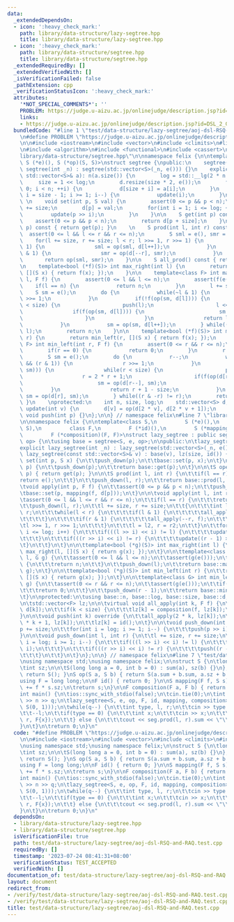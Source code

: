 ```yaml
---
data:
  _extendedDependsOn:
  - icon: ':heavy_check_mark:'
    path: library/data-structure/lazy-segtree.hpp
    title: library/data-structure/lazy-segtree.hpp
  - icon: ':heavy_check_mark:'
    path: library/data-structure/segtree.hpp
    title: library/data-structure/segtree.hpp
  _extendedRequiredBy: []
  _extendedVerifiedWith: []
  _isVerificationFailed: false
  _pathExtension: cpp
  _verificationStatusIcon: ':heavy_check_mark:'
  attributes:
    '*NOT_SPECIAL_COMMENTS*': ''
    PROBLEM: https://judge.u-aizu.ac.jp/onlinejudge/description.jsp?id=DSL_2_G
    links:
    - https://judge.u-aizu.ac.jp/onlinejudge/description.jsp?id=DSL_2_G
  bundledCode: "#line 1 \"test/data-structure/lazy-segtree/aoj-dsl-RSQ-and-RAQ.test.cpp\"\
    \n#define PROBLEM \"https://judge.u-aizu.ac.jp/onlinejudge/description.jsp?id=DSL_2_G\"\
    \n\n#include <iostream>\n#include <vector>\n#include <climits>\n#line 3 \"library/data-structure/lazy-segtree.hpp\"\
    \n#include <algorithm>\n#include <functional>\n#include <cassert>\n#line 6 \"\
    library/data-structure/segtree.hpp\"\n\nnamespace felix {\n\ntemplate<class S,\
    \ S (*e)(), S (*op)(S, S)>\nstruct segtree {\npublic:\n    segtree() {}\n    explicit\
    \ segtree(int _n) : segtree(std::vector<S>(_n, e())) {}\n    explicit segtree(const\
    \ std::vector<S>& a): n(a.size()) {\n        log = std::__lg(2 * n - 1);\n   \
    \     size = 1 << log;\n        d.resize(size * 2, e());\n        for(int i =\
    \ 0; i < n; ++i) {\n            d[size + i] = a[i];\n        }\n        for(int\
    \ i = size - 1; i >= 1; i--) {\n            update(i);\n        }\n    }\n   \
    \ \n    void set(int p, S val) {\n        assert(0 <= p && p < n);\n        p\
    \ += size;\n        d[p] = val;\n        for(int i = 1; i <= log; ++i) {\n   \
    \         update(p >> i);\n        }\n    }\n\n    S get(int p) const {\n    \
    \    assert(0 <= p && p < n);\n        return d[p + size];\n    }\n\n    S operator[](int\
    \ p) const { return get(p); }\n    \n    S prod(int l, int r) const {\n      \
    \  assert(0 <= l && l <= r && r <= n);\n        S sml = e(), smr = e();\n    \
    \    for(l += size, r += size; l < r; l >>= 1, r >>= 1) {\n            if(l &\
    \ 1) {\n                sml = op(sml, d[l++]);\n            }\n            if(r\
    \ & 1) {\n                smr = op(d[--r], smr);\n            }\n        }\n \
    \       return op(sml, smr);\n    }\n\n    S all_prod() const { return d[1]; }\n\
    \n    template<bool (*f)(S)> int max_right(int l) {\n        return max_right(l,\
    \ [](S x) { return f(x); });\n    }\n\n    template<class F> int max_right(int\
    \ l, F f) {\n        assert(0 <= l && l <= n);\n        assert(f(e()));\n    \
    \    if(l == n) {\n            return n;\n        }\n        l += size;\n    \
    \    S sm = e();\n        do {\n            while(~l & 1) {\n                l\
    \ >>= 1;\n            }\n            if(!f(op(sm, d[l]))) {\n                while(l\
    \ < size) {\n                    push(l);\n                    l <<= 1;\n    \
    \                if(f(op(sm, d[l]))) {\n                        sm = op(sm, d[l++]);\n\
    \                    }\n                }\n                return l - size;\n\
    \            }\n            sm = op(sm, d[l++]);\n        } while((l & -l) !=\
    \ l);\n        return n;\n    }\n\n    template<bool (*f)(S)> int min_left(int\
    \ r) {\n        return min_left(r, [](S x) { return f(x); });\n    }\n\n    template<class\
    \ F> int min_left(int r, F f) {\n        assert(0 <= r && r <= n);\n        assert(f(e()));\n\
    \        if(r == 0) {\n            return 0;\n        }\n        r += size;\n\
    \        S sm = e();\n        do {\n            r--;\n            while(r > 1\
    \ && (r & 1)) {\n                r >>= 1;\n            }\n            if(!f(op(d[r],\
    \ sm))) {\n                while(r < size) {\n                    push(r);\n \
    \                   r = 2 * r + 1;\n                    if(f(op(d[r], sm))) {\n\
    \                        sm = op(d[r--], sm);\n                    }\n       \
    \         }\n                return r + 1 - size;\n            }\n           \
    \ sm = op(d[r], sm);\n        } while((r & -r) != r);\n        return 0;\n   \
    \ }\n    \nprotected:\n    int n, size, log;\n    std::vector<S> d;\n\n    void\
    \ update(int v) {\n        d[v] = op(d[2 * v], d[2 * v + 1]);\n    }\n\n    virtual\
    \ void push(int p) {}\n};\n\n} // namespace felix\n#line 7 \"library/data-structure/lazy-segtree.hpp\"\
    \n\nnamespace felix {\n\ntemplate<class S,\n         S (*e)(),\n         S (*op)(S,\
    \ S),\n         class F,\n         F (*id)(),\n         S (*mapping)(F, S),\n\
    \         F (*composition)(F, F)>\nstruct lazy_segtree : public segtree<S, e,\
    \ op> {\n\tusing base = segtree<S, e, op>;\n\npublic:\n\tlazy_segtree() {}\n\t\
    explicit lazy_segtree(int _n) : lazy_segtree(std::vector<S>(_n, e())) {}\n\texplicit\
    \ lazy_segtree(const std::vector<S>& v) : base(v), lz(size, id()) {}\n\n\tvoid\
    \ set(int p, S x) {\n\t\tpush_down(p);\n\t\tbase::set(p, x);\n\t}\n\n\tS get(int\
    \ p) {\n\t\tpush_down(p);\n\t\treturn base::get(p);\n\t}\n\n\tS operator[](int\
    \ p) { return get(p); }\n\n\tS prod(int l, int r) {\n\t\tif(l == r) {\n\t\t\t\
    return e();\n\t\t}\n\t\tpush_down(l, r);\n\t\treturn base::prod(l, r);\n\t}\n\n\
    \tvoid apply(int p, F f) {\n\t\tassert(0 <= p && p < n);\n\t\tpush_down(p);\n\t\
    \tbase::set(p, mapping(f, d[p]));\n\t}\n\n\tvoid apply(int l, int r, F f) {\n\t\
    \tassert(0 <= l && l <= r && r <= n);\n\t\tif(l == r) {\n\t\t\treturn;\n\t\t}\n\
    \t\tpush_down(l, r);\n\t\tl += size, r += size;\n\t\t{\n\t\t\tint l2 = l, r2 =\
    \ r;\n\t\t\twhile(l < r) {\n\t\t\t\tif(l & 1) {\n\t\t\t\t\tall_apply(l++, f);\n\
    \t\t\t\t}\n\t\t\t\tif(r & 1) {\n\t\t\t\t\tall_apply(--r, f);\n\t\t\t\t}\n\t\t\t\
    \tl >>= 1, r >>= 1;\n\t\t\t}\n\t\t\tl = l2, r = r2;\n\t\t}\n\t\tfor(int i = 1;\
    \ i <= log; i++) {\n\t\t\tif(((l >> i) << i) != l) {\n\t\t\t\tupdate(l >> i);\n\
    \t\t\t}\n\t\t\tif(((r >> i) << i) != r) {\n\t\t\t\tupdate((r - 1) >> i);\n\t\t\
    \t}\n\t\t}\n\t}\n\n\ttemplate<bool (*g)(S)> int max_right(int l) {\n\t\treturn\
    \ max_right(l, [](S x) { return g(x); });\n\t}\n\n\ttemplate<class G> int max_right(int\
    \ l, G g) {\n\t\tassert(0 <= l && l <= n);\n\t\tassert(g(e()));\n\t\tif(l == n)\
    \ {\n\t\t\treturn n;\n\t\t}\n\t\tpush_down(l);\n\t\treturn base::max_right(l,\
    \ g);\n\t}\n\n\ttemplate<bool (*g)(S)> int min_left(int r) {\n\t\treturn min_left(r,\
    \ [](S x) { return g(x); });\n\t}\n\n\ttemplate<class G> int min_left(int r, G\
    \ g) {\n\t\tassert(0 <= r && r <= n);\n\t\tassert(g(e()));\n\t\tif(r == 0) {\n\
    \t\t\treturn 0;\n\t\t}\n\t\tpush_down(r - 1);\n\t\treturn base::min_left(r, g);\n\
    \t}\n\nprotected:\n\tusing base::n, base::log, base::size, base::d;\n\tusing base::update;\n\
    \n\tstd::vector<F> lz;\n\n\tvirtual void all_apply(int k, F f) {\n\t\td[k] = mapping(f,\
    \ d[k]);\n\t\tif(k < size) {\n\t\t\tlz[k] = composition(f, lz[k]);\n\t\t}\n\t\
    }\n\n\tvoid push(int k) override {\n\t\tall_apply(2 * k, lz[k]);\n\t\tall_apply(2\
    \ * k + 1, lz[k]);\n\t\tlz[k] = id();\n\t}\n\n\tvoid push_down(int p) {\n\t\t\
    p += size;\n\t\tfor(int i = log; i >= 1; i--) {\n\t\t\tpush(p >> i);\n\t\t}\n\t\
    }\n\n\tvoid push_down(int l, int r) {\n\t\tl += size, r += size;\n\t\tfor(int\
    \ i = log; i >= 1; i--) {\n\t\t\tif(((l >> i) << i) != l) {\n\t\t\t\tpush(l >>\
    \ i);\n\t\t\t}\n\t\t\tif(((r >> i) << i) != r) {\n\t\t\t\tpush((r - 1) >> i);\n\
    \t\t\t}\n\t\t}\n\t}\n};\n\n} // namespace felix\n#line 7 \"test/data-structure/lazy-segtree/aoj-dsl-RSQ-and-RAQ.test.cpp\"\
    \nusing namespace std;\nusing namespace felix;\n\nstruct S {\n\tlong long sum;\n\
    \tint sz;\n\n\tS(long long a = 0, int b = 0) : sum(a), sz(b) {}\n};\n\nS e() {\
    \ return S(); }\nS op(S a, S b) { return S(a.sum + b.sum, a.sz + b.sz); }\n\n\
    using F = long long;\n\nF id() { return 0; }\n\nS mapping(F f, S s) {\n\ts.sum\
    \ += f * s.sz;\n\treturn s;\n}\n\nF composition(F a, F b) { return a + b; }\n\n\
    int main() {\n\tios::sync_with_stdio(false);\n\tcin.tie(0);\n\tint n, q;\n\tcin\
    \ >> n >> q;\n\tlazy_segtree<S, e, op, F, id, mapping, composition> seg(vector<S>(n,\
    \ S(0, 1)));\n\twhile(q--) {\n\t\tint type, l, r;\n\t\tcin >> type >> l >> r;\n\
    \t\t--l;\n\t\tif(type == 0) {\n\t\t\tint x;\n\t\t\tcin >> x;\n\t\t\tseg.apply(l,\
    \ r, F{x});\n\t\t} else {\n\t\t\tcout << seg.prod(l, r).sum << \"\\n\";\n\t\t\
    }\n\t}\n\treturn 0;\n}\n"
  code: "#define PROBLEM \"https://judge.u-aizu.ac.jp/onlinejudge/description.jsp?id=DSL_2_G\"\
    \n\n#include <iostream>\n#include <vector>\n#include <climits>\n#include \"../../../library/data-structure/lazy-segtree.hpp\"\
    \nusing namespace std;\nusing namespace felix;\n\nstruct S {\n\tlong long sum;\n\
    \tint sz;\n\n\tS(long long a = 0, int b = 0) : sum(a), sz(b) {}\n};\n\nS e() {\
    \ return S(); }\nS op(S a, S b) { return S(a.sum + b.sum, a.sz + b.sz); }\n\n\
    using F = long long;\n\nF id() { return 0; }\n\nS mapping(F f, S s) {\n\ts.sum\
    \ += f * s.sz;\n\treturn s;\n}\n\nF composition(F a, F b) { return a + b; }\n\n\
    int main() {\n\tios::sync_with_stdio(false);\n\tcin.tie(0);\n\tint n, q;\n\tcin\
    \ >> n >> q;\n\tlazy_segtree<S, e, op, F, id, mapping, composition> seg(vector<S>(n,\
    \ S(0, 1)));\n\twhile(q--) {\n\t\tint type, l, r;\n\t\tcin >> type >> l >> r;\n\
    \t\t--l;\n\t\tif(type == 0) {\n\t\t\tint x;\n\t\t\tcin >> x;\n\t\t\tseg.apply(l,\
    \ r, F{x});\n\t\t} else {\n\t\t\tcout << seg.prod(l, r).sum << \"\\n\";\n\t\t\
    }\n\t}\n\treturn 0;\n}\n"
  dependsOn:
  - library/data-structure/lazy-segtree.hpp
  - library/data-structure/segtree.hpp
  isVerificationFile: true
  path: test/data-structure/lazy-segtree/aoj-dsl-RSQ-and-RAQ.test.cpp
  requiredBy: []
  timestamp: '2023-07-24 08:41:31+08:00'
  verificationStatus: TEST_ACCEPTED
  verifiedWith: []
documentation_of: test/data-structure/lazy-segtree/aoj-dsl-RSQ-and-RAQ.test.cpp
layout: document
redirect_from:
- /verify/test/data-structure/lazy-segtree/aoj-dsl-RSQ-and-RAQ.test.cpp
- /verify/test/data-structure/lazy-segtree/aoj-dsl-RSQ-and-RAQ.test.cpp.html
title: test/data-structure/lazy-segtree/aoj-dsl-RSQ-and-RAQ.test.cpp
---
```

